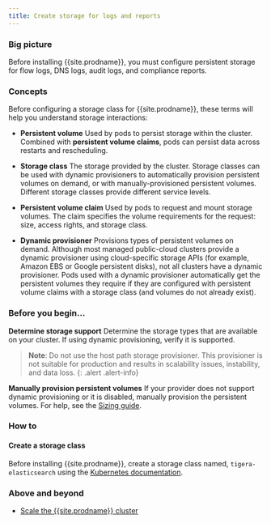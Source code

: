 ```yaml
---
title: Create storage for logs and reports
---
```


### Big picture

Before installing {{site.prodname}}, you must configure persistent storage for flow logs, DNS logs, audit logs, and compliance reports.


### Concepts

Before configuring a storage class for {{site.prodname}}, these terms will help you understand storage interactions:

- **Persistent volume**
  Used by pods to persist storage within the cluster. Combined with **persistent volume claims**, pods can persist data across restarts and rescheduling.

- **Storage class**
  The storage provided by the cluster. Storage classes can be used with dynamic provisioners to automatically provision persistent volumes on demand, or with manually-provisioned persistent volumes. Different storage classes provide different service levels. 

- **Persistent volume claim**
  Used by pods to request and mount storage volumes. The claim specifies the volume requirements for the request: size, access rights, and storage class.

- **Dynamic provisioner**
  Provisions types of persistent volumes on demand. Although most managed public-cloud clusters provide a dynamic provisioner using cloud-specific storage APIs (for example, Amazon EBS or Google persistent disks), not all clusters have a dynamic provisioner. Pods used with a dynamic provisioner automatically get the persistent volumes they require if they are configured with persistent volume claims with a storage class (and volumes do not already exist).

### Before you begin...

**Determine storage support**
  Determine the storage types that are available on your cluster. If using dynamic provisioning, verify it is supported.

  > **Note**: Do not use the host path storage provisioner. This provisioner is not suitable for production and results in scalability issues, instability, and data loss. {: .alert .alert-info}

**Manually provision persistent volumes**
  If your provider does not support dynamic provisioning or it is disabled, manually provision the persistent volumes. 
  For help, see the [Sizing guide](TBD).

### How to

#### Create a storage class

Before installing {{site.prodname}}, create a storage class named, `tigera-elasticsearch` using the [Kubernetes documentation](https://kubernetes.io/docs/concepts/storage/dynamic-provisioning/).

### Above and beyond

- [Scale the {{site.prodname}} cluster]({{site.baseurl}}/{{page.version}}/TBD)